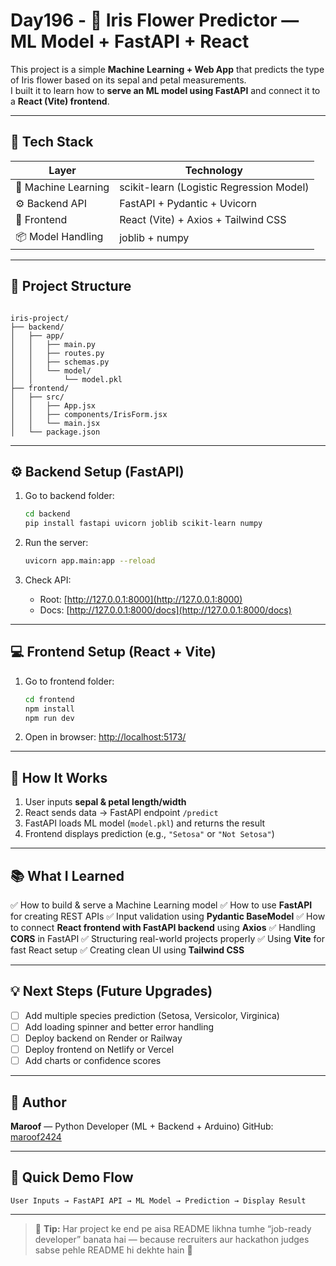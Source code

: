 

# Day196 - 🌸 Iris Flower Predictor — ML Model + FastAPI + React

This project is a simple **Machine Learning + Web App** that predicts the type of Iris flower based on its sepal and petal measurements.  
I built it to learn how to **serve an ML model using FastAPI** and connect it to a **React (Vite) frontend**.

---

## 🚀 Tech Stack

| Layer | Technology |
|-------|-------------|
| 🧠 Machine Learning | scikit-learn (Logistic Regression Model) |
| ⚙️ Backend API | FastAPI + Pydantic + Uvicorn |
| 🎨 Frontend | React (Vite) + Axios + Tailwind CSS |
| 📦 Model Handling | joblib + numpy |

---

## 🧩 Project Structure

```

iris-project/
├── backend/
│   ├── app/
│   │   ├── main.py
│   │   ├── routes.py
│   │   ├── schemas.py
│   │   └── model/
│   │       └── model.pkl
├── frontend/
│   ├── src/
│   │   ├── App.jsx
│   │   ├── components/IrisForm.jsx
│   │   └── main.jsx
│   └── package.json

````

---

## ⚙️ Backend Setup (FastAPI)

1. Go to backend folder:
   ```bash
   cd backend
   pip install fastapi uvicorn joblib scikit-learn numpy

2. Run the server:

   ```bash
   uvicorn app.main:app --reload
   ```
3. Check API:

   * Root: [http://127.0.0.1:8000](http://127.0.0.1:8000)
   * Docs: [http://127.0.0.1:8000/docs](http://127.0.0.1:8000/docs)

---

## 💻 Frontend Setup (React + Vite)

1. Go to frontend folder:

   ```bash
   cd frontend
   npm install
   npm run dev
   ```
2. Open in browser: [http://localhost:5173/](http://localhost:5173/)

---

## 🔄 How It Works

1. User inputs **sepal & petal length/width**
2. React sends data → FastAPI endpoint `/predict`
3. FastAPI loads ML model (`model.pkl`) and returns the result
4. Frontend displays prediction (e.g., `"Setosa"` or `"Not Setosa"`)

---

## 📚 What I Learned

✅ How to build & serve a Machine Learning model
✅ How to use **FastAPI** for creating REST APIs
✅ Input validation using **Pydantic BaseModel**
✅ How to connect **React frontend with FastAPI backend** using **Axios**
✅ Handling **CORS** in FastAPI
✅ Structuring real-world projects properly
✅ Using **Vite** for fast React setup
✅ Creating clean UI using **Tailwind CSS**

---

## 💡 Next Steps (Future Upgrades)

* [ ] Add multiple species prediction (Setosa, Versicolor, Virginica)
* [ ] Add loading spinner and better error handling
* [ ] Deploy backend on Render or Railway
* [ ] Deploy frontend on Netlify or Vercel
* [ ] Add charts or confidence scores

---

## 🧠 Author

**Maroof** — Python Developer (ML + Backend + Arduino)
GitHub: [maroof2424](https://github.com/maroof2424)

---

## 🌟 Quick Demo Flow

```
User Inputs → FastAPI API → ML Model → Prediction → Display Result
```

---

> 📝 **Tip:**
> Har project ke end pe aisa README likhna tumhe “job-ready developer” banata hai — because recruiters aur hackathon judges sabse pehle README hi dekhte hain 🚀
